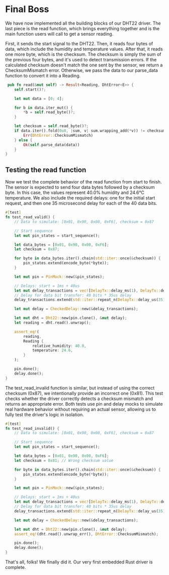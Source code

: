 # Final Boss

We have now implemented all the building blocks of our DHT22 driver. The last piece is the read function, which brings everything together and is the main function users will call to get a sensor reading. 

First, it sends the start signal to the DHT22. Then, it reads four bytes of data, which include the humidity and temperature values. After that, it reads one more byte, which is the checksum. The checksum is simply the sum of the previous four bytes, and it's used to detect transmission errors. If the calculated checksum doesn't match the one sent by the sensor, we return a ChecksumMismatch error. Otherwise, we pass the data to our parse_data function to convert it into a Reading.

```rust
 pub fn read(&mut self) -> Result<Reading, DhtError<E>> {
    self.start()?;

    let mut data = [0; 4];

    for b in data.iter_mut() {
        *b = self.read_byte()?;
    }

    let checksum = self.read_byte()?;
    if data.iter().fold(0u8, |sum, v| sum.wrapping_add(*v)) != checksum {
        Err(DhtError::ChecksumMismatch)
    } else {
        Ok(self.parse_data(data))
    }
}
```

## Testing the read function

Now we test the complete behavior of the read function from start to finish. The sensor is expected to send four data bytes followed by a checksum byte. In this case, the values represent 40.0% humidity and 24.6°C temperature. We also include the required delays: one for the initial start request, and then one 35 microsecond delay for each of the 40 data bits.

```rust
#[test]
fn test_read_valid() {
    // Data to simulate: [0x01, 0x90, 0x00, 0xF6], checksum = 0x87

    // Start sequence
    let mut pin_states = start_sequence();

    let data_bytes = [0x01, 0x90, 0x00, 0xF6];
    let checksum = 0x87;

    for byte in data_bytes.iter().chain(std::iter::once(&checksum)) {
        pin_states.extend(encode_byte(*byte));
    }

    let mut pin = PinMock::new(&pin_states);

    // Delays: start = 1ms + 40us
    let mut delay_transactions = vec![DelayTx::delay_ms(1), DelayTx::delay_us(40)];
    // Delay for data bit transfer: 40 bits * 35us delay
    delay_transactions.extend(std::iter::repeat_n(DelayTx::delay_us(35), 40));

    let mut delay = CheckedDelay::new(&delay_transactions);

    let mut dht = Dht22::new(pin.clone(), &mut delay);
    let reading = dht.read().unwrap();

    assert_eq!(
        reading,
        Reading {
            relative_humidity: 40.0,
            temperature: 24.6,
        }
    );

    pin.done();
    delay.done();
}
```

The test_read_invalid function is similar, but instead of using the correct checksum (0x87), we intentionally provide an incorrect one (0x81). This test checks whether the driver correctly detects a checksum mismatch and returns an appropriate error. Both tests use pin and delay mocks to simulate real hardware behavior without requiring an actual sensor, allowing us to fully test the driver's logic in isolation.


```rust
#[test]
fn test_read_invalid() {
    // Data to simulate: [0x01, 0x90, 0x00, 0xF6], checksum = 0x87

    // Start sequence
    let mut pin_states = start_sequence();

    let data_bytes = [0x01, 0x90, 0x00, 0xF6];
    let checksum = 0x81; // Wrong checksum value

    for byte in data_bytes.iter().chain(std::iter::once(&checksum)) {
        pin_states.extend(encode_byte(*byte));
    }

    let mut pin = PinMock::new(&pin_states);

    // Delays: start = 1ms + 40us
    let mut delay_transactions = vec![DelayTx::delay_ms(1), DelayTx::delay_us(40)];
    // Delay for data bit transfer: 40 bits * 35us delay
    delay_transactions.extend(std::iter::repeat_n(DelayTx::delay_us(35), 40));

    let mut delay = CheckedDelay::new(&delay_transactions);

    let mut dht = Dht22::new(pin.clone(), &mut delay);
    assert_eq!(dht.read().unwrap_err(), DhtError::ChecksumMismatch);

    pin.done();
    delay.done();
}
```

That's all, folks! We finally did it. Our very first embedded Rust driver is complete.
